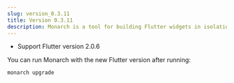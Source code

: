```yaml
---
slug: version_0.3.11
title: Version 0.3.11
description: Monarch is a tool for building Flutter widgets in isolation. It makes it easy to build, test and debug complex UIs.
---
```


- Support Flutter version 2.0.6

You can run Monarch with the new Flutter version after running:
```
monarch upgrade
```
